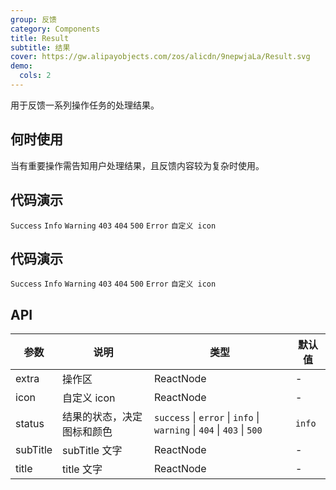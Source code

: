 ```yaml
---
group: 反馈
category: Components
title: Result
subtitle: 结果
cover: https://gw.alipayobjects.com/zos/alicdn/9nepwjaLa/Result.svg
demo:
  cols: 2
---
```


用于反馈一系列操作任务的处理结果。

## 何时使用

当有重要操作需告知用户处理结果，且反馈内容较为复杂时使用。

## 代码演示

<code src="./demo/success.tsx">Success</code>
<code src="./demo/info.tsx">Info</code>
<code src="./demo/warning.tsx">Warning</code>
<code src="./demo/403.tsx">403</code>
<code src="./demo/404.tsx">404</code>
<code src="./demo/500.tsx">500</code>
<code src="./demo/error.tsx">Error</code>
<code src="./demo/customIcon.tsx">自定义 icon</code>

## 代码演示

<code src="./demo/success.tsx">Success</code>
<code src="./demo/info.tsx">Info</code>
<code src="./demo/warning.tsx">Warning</code>
<code src="./demo/403.tsx">403</code>
<code src="./demo/404.tsx">404</code>
<code src="./demo/500.tsx">500</code>
<code src="./demo/error.tsx">Error</code>
<code src="./demo/customIcon.tsx">自定义 icon</code>

## API

| 参数     | 说明                       | 类型                                                                   | 默认值 |
| -------- | -------------------------- | ---------------------------------------------------------------------- | ------ |
| extra    | 操作区                     | ReactNode                                                              | -      |
| icon     | 自定义 icon                | ReactNode                                                              | -      |
| status   | 结果的状态，决定图标和颜色 | `success` \| `error` \| `info` \| `warning` \| `404` \| `403` \| `500` | `info` |
| subTitle | subTitle 文字              | ReactNode                                                              | -      |
| title    | title 文字                 | ReactNode                                                              | -      |

